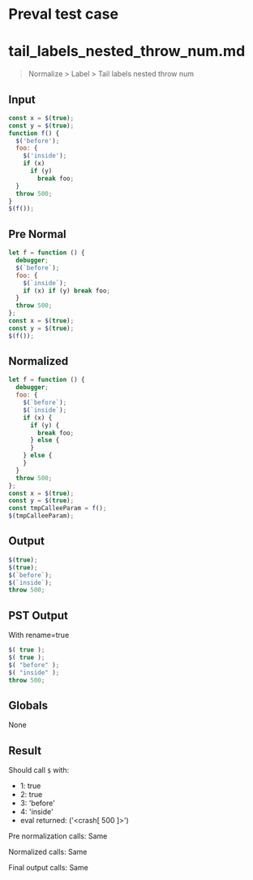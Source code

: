 # Preval test case

# tail_labels_nested_throw_num.md

> Normalize > Label > Tail labels nested throw num
>
>

## Input

`````js filename=intro
const x = $(true);
const y = $(true);
function f() {
  $('before');
  foo: { 
    $('inside'); 
    if (x) 
      if (y)
        break foo;
  }
  throw 500;
}
$(f());
`````

## Pre Normal


`````js filename=intro
let f = function () {
  debugger;
  $(`before`);
  foo: {
    $(`inside`);
    if (x) if (y) break foo;
  }
  throw 500;
};
const x = $(true);
const y = $(true);
$(f());
`````

## Normalized


`````js filename=intro
let f = function () {
  debugger;
  foo: {
    $(`before`);
    $(`inside`);
    if (x) {
      if (y) {
        break foo;
      } else {
      }
    } else {
    }
  }
  throw 500;
};
const x = $(true);
const y = $(true);
const tmpCalleeParam = f();
$(tmpCalleeParam);
`````

## Output


`````js filename=intro
$(true);
$(true);
$(`before`);
$(`inside`);
throw 500;
`````

## PST Output

With rename=true

`````js filename=intro
$( true );
$( true );
$( "before" );
$( "inside" );
throw 500;
`````

## Globals

None

## Result

Should call `$` with:
 - 1: true
 - 2: true
 - 3: 'before'
 - 4: 'inside'
 - eval returned: ('<crash[ 500 ]>')

Pre normalization calls: Same

Normalized calls: Same

Final output calls: Same
